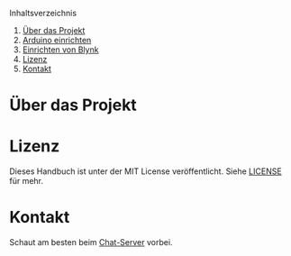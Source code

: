 Inhaltsverzeichnis

1. [Über das Projekt](#über-das-projekt)
1. [Arduino einrichten](einrichtung.md)
1. [Einrichten von Blynk](blynk.md)
1. [Lizenz](#lizenz)
1. [Kontakt](#kontakt)

# Über das Projekt

# Lizenz
Dieses Handbuch ist unter der MIT License veröffentlicht. Siehe [LICENSE](./LICENSE) für mehr.

# Kontakt
Schaut am besten beim [Chat-Server](https://chat.rancilio-pid.de/) vorbei.

